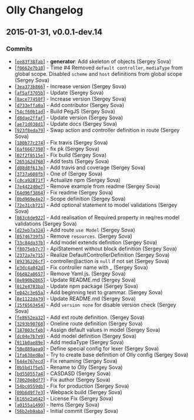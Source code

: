 # Olly Changelog

## 2015-01-31, v0.0.1-dev.14

### Commits

* [[`ee83f38fab`](https://github.com/AtomixInteractions/olly/commit/ee83f38fab)] - **generator**: Add skeleton of objects (Sergey Sova) 
* [[`f0662e7b18`](https://github.com/AtomixInteractions/olly/commit/f0662e7b18)] - Time #4 Removed `default controller`, `mediaType` from global scope. Disabled `scheme` and `host` definitions from global scope (Sergey Sova) 
* [[`3ea373b866`](https://github.com/AtomixInteractions/olly/commit/3ea373b866)] - Increase version (Sergey Sova) 
* [[`af5af3705b`](https://github.com/AtomixInteractions/olly/commit/af5af3705b)] - Update (Sergey Sova) 
* [[`8ace77450f`](https://github.com/AtomixInteractions/olly/commit/8ace77450f)] - Increase version (Sergey Sova) 
* [[`d733effa0a`](https://github.com/AtomixInteractions/olly/commit/d733effa0a)] - Add contributor (Sergey Sova) 
* [[`54cf60b1ad`](https://github.com/AtomixInteractions/olly/commit/54cf60b1ad)] - Build PegJS (Sergey Sova) 
* [[`d8dae2ffaf`](https://github.com/AtomixInteractions/olly/commit/d8dae2ffaf)] - Update version (Sergey Sova) 
* [[`ae71d038d1`](https://github.com/AtomixInteractions/olly/commit/ae71d038d1)] - Update docs (Sergey Sova) 
* [[`923f8eda79`](https://github.com/AtomixInteractions/olly/commit/923f8eda79)] - Swap action and controller definition in route (Sergey Sova) 
* [[`180b77c274`](https://github.com/AtomixInteractions/olly/commit/180b77c274)] - Fix travis (Sergey Sova) 
* [[`6af6667398`](https://github.com/AtomixInteractions/olly/commit/6af6667398)] - fix pk (Sergey Sova) 
* [[`02f2f8515e`](https://github.com/AtomixInteractions/olly/commit/02f2f8515e)] - Fix build (Sergey Sova) 
* [[`265162d768`](https://github.com/AtomixInteractions/olly/commit/265162d768)] - Add tests (Sergey Sova) 
* [[`d08d8f613e`](https://github.com/AtomixInteractions/olly/commit/d08d8f613e)] - Add travis and coverage (Sergey Sova) 
* [[`3737a608fb`](https://github.com/AtomixInteractions/olly/commit/3737a608fb)] - One of (Sergey Sova) 
* [[`c8ca92871f`](https://github.com/AtomixInteractions/olly/commit/c8ca92871f)] - Actualize npm (Sergey Sova) 
* [[`7e442240e7`](https://github.com/AtomixInteractions/olly/commit/7e442240e7)] - Remove example from readme (Sergey Sova) 
* [[`64d96f3864`](https://github.com/AtomixInteractions/olly/commit/64d96f3864)] - Fix readme (Sergey Sova) 
* [[`0bd969e4e2`](https://github.com/AtomixInteractions/olly/commit/0bd969e4e2)] - Scope definition (Sergey Sova) 
* [[`72e31cb721`](https://github.com/AtomixInteractions/olly/commit/72e31cb721)] - Add optional statement to model validations (Sergey Sova) 
* [[`863c6de922`](https://github.com/AtomixInteractions/olly/commit/863c6de922)] - Add realisation of Required property in req/res model validations (Sergey Sova) 
* [[`d23eb7a324`](https://github.com/AtomixInteractions/olly/commit/d23eb7a324)] - Add route `use Model` (Sergey Sova) 
* [[`05746739f5`](https://github.com/AtomixInteractions/olly/commit/05746739f5)] - Remove `resources`. (Sergey Sova) 
* [[`33c84da37b`](https://github.com/AtomixInteractions/olly/commit/33c84da37b)] - Add model extends definition (Sergey Sova) 
* [[`f8075eb7c7`](https://github.com/AtomixInteractions/olly/commit/f8075eb7c7)] - ApiStatement without block definition (Sergey Sova) 
* [[`2372a7e715`](https://github.com/AtomixInteractions/olly/commit/2372a7e715)] - Realize DefaultControllerDefinition (Sergey Sova) 
* [[`89236226cf`](https://github.com/AtomixInteractions/olly/commit/89236226cf)] - controller@action is `null` if not set (Sergey Sova) 
* [[`e3dc4a042d`](https://github.com/AtomixInteractions/olly/commit/e3dc4a042d)] - Fix controller name with _ (Sergey Sova) 
* [[`66d82a0657`](https://github.com/AtomixInteractions/olly/commit/66d82a0657)] - Remove Yaml.js. (Sergey Sova) 
* [[`8e890b2865`](https://github.com/AtomixInteractions/olly/commit/8e890b2865)] - Update README.md (Sergey Sova) 
* [[`012e4783ba`](https://github.com/AtomixInteractions/olly/commit/012e4783ba)] - Update npm package (Sergey Sova) 
* [[`e042c3e65a`](https://github.com/AtomixInteractions/olly/commit/e042c3e65a)] - Add beginning text to grammar. (Sergey Sova) 
* [[`8e1122da79`](https://github.com/AtomixInteractions/olly/commit/8e1122da79)] - Update README.md (Sergey Sova) 
* [[`15f6563454`](https://github.com/AtomixInteractions/olly/commit/15f6563454)] - Add `version none` for disable version check (Sergey Sova) 
* [[`fe8652ea32`](https://github.com/AtomixInteractions/olly/commit/fe8652ea32)] - Add ext route definition. (Sergey Sova) 
* [[`3293b90768`](https://github.com/AtomixInteractions/olly/commit/3293b90768)] - Oneline route definition (Sergey Sova) 
* [[`187003cfeb`](https://github.com/AtomixInteractions/olly/commit/187003cfeb)] - Assign default values in model (Sergey Sova) 
* [[`dc04e7b7e9`](https://github.com/AtomixInteractions/olly/commit/dc04e7b7e9)] - Add model definition (Sergey Sova) 
* [[`911b0ae89e`](https://github.com/AtomixInteractions/olly/commit/911b0ae89e)] - Add mediaType (Sergey Sova) 
* [[`50e889aea9`](https://github.com/AtomixInteractions/olly/commit/50e889aea9)] - Define special config for lexer (Sergey Sova) 
* [[`1fa638ed0a`](https://github.com/AtomixInteractions/olly/commit/1fa638ed0a)] - Try to create base definition of Olly config (Sergey Sova) 
* [[`644e767ecd`](https://github.com/AtomixInteractions/olly/commit/644e767ecd)] - Fix renaming (Sergey Sova) 
* [[`0b5bd1f5e5`](https://github.com/AtomixInteractions/olly/commit/0b5bd1f5e5)] - Rename to Olly (Sergey Sova) 
* [[`bd550557a4`](https://github.com/AtomixInteractions/olly/commit/bd550557a4)] - CASDASD (Sergey Sova) 
* [[`78020e8df7`](https://github.com/AtomixInteractions/olly/commit/78020e8df7)] - Fix author (Sergey Sova) 
* [[`54bc0559db`](https://github.com/AtomixInteractions/olly/commit/54bc0559db)] - Fix for production (Sergey Sova) 
* [[`09b6d9f7e3`](https://github.com/AtomixInteractions/olly/commit/09b6d9f7e3)] - Webpack build (Sergey Sova) 
* [[`6165e2a642`](https://github.com/AtomixInteractions/olly/commit/6165e2a642)] - License Fix (Sergey Sova) 
* [[`a0155a1499`](https://github.com/AtomixInteractions/olly/commit/a0155a1499)] - Items (Sergey Sova) 
* [[`56b2eb9aba`](https://github.com/AtomixInteractions/olly/commit/56b2eb9aba)] - Initial commit (Sergey Sova) 
